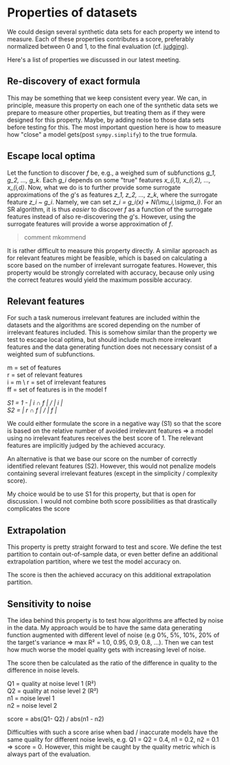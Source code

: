 [judging]: https://github.com/folivetti/srbench-competition-2022/blob/main/evaluation/README.md
# Properties of datasets

We could design several synthetic data sets for each property we intend to measure. Each of these properties contributes a score, preferably normalized between 0 and 1, to the final evaluation (cf. [judging]).

Here's a list of properties we discussed in our latest meeting.

## Re-discovery of exact formula
This may be something that we keep consistent every year. We can, in principle, measure this property on each one of the synthetic data sets we prepare to measure other properties, but treating them as if they were designed for this property.
Maybe, by adding noise to those data sets before testing for this.
The most important question here is how to measure how "close" a model gets(post `sympy.simplify`) to the true formula.

## Escape local optima
Let the function to discover *f* be, e.g., a weighed sum of subfunctions *g_1, g_2, ..., g_k*. Each *g_i*  depends on some "true" features *x_(i,1), x_(i,2), ..., x_(i,d)*. Now, what we do is to further provide some surrogate approximations of the *g*'s as features *z_1, z_2, ..., z_k*, where the surrogate feature *z_i ~ g_i*. Namely, we can set *z_i = g_i(x) + N(\mu_i,\sigma_i)*. For an SR algorithm, it is thus *easier* to discover *f* as a function of the surrogate features instead of also re-discovering the *g*'s. However, using the surrogate features will provide a worse approximation of *f*.

>comment mkommend

It is rather difficult to measure this property directly. A similar approach as for relevant features might be feasible, which is based on calculating a score based on the number of irrelevant surrogate features. However, this property would be strongly correlated with accuracy, because only using the correct features would yield the maximum possible accuracy. 

## Relevant features
For such a task numerous irrelevant features are included within the datasets and the algorithms are scored depending on the number of irrelevant features included. This is somehow similar than the property we test to escape local optima, but should include much more irrelevant features and the data generating function does not necessary consist of a weighted sum of subfunctions. 

m = set of features <BR>
r = set of relevant features <BR>
i = m  \\ r = set of irrelevant features <BR>
ff = set of features is in the model f

*S1 = 1 - | i ∩ f | / | i |* <BR>
*S2 = | r ∩ f | / | f |*

We could either formulate the score in a negative way (S1) so that the score is based on the relative number of avoided irrelevant features => a model using no irrelevant features receives the best score of 1. The relevant features are implicitly judged by the achieved accuracy.

An alternative is that we base our score on the number of correctly identified relevant features (S2). However, this would not penalize models containing several irrelevant features (except in the simplicity / complexity score). 

My choice would be to use S1 for this property, but that is open for discussion. I would not combine both score possibilities as that drastically complicates the score

## Extrapolation
This property is pretty straight forward to test and score. We define the test partition to contain out-of-sample data, or even better define an additional extrapolation partition, where we test the model accuracy on.

The score is then the achieved accuracy on this additional extrapolation partition.

## Sensitivity to noise
The idea behind this property is to test how algorithms are affected by noise in the data. My approach would be to have the same data generating function augmented with different level of noise (e.g 0%, 5%, 10%, 20% of the target's variance => max R² = 1.0, 0.95, 0.9, 0.8, ...). Then we can test how much worse the model quality gets with increasing level of noise. 

The score then be calculated as the ratio of the difference in quality to the difference in noise levels. 

Q1 = quality at noise level 1 (R²) <BR>
Q2 = quality at noise level 2 (R²) <BR>
n1 = noise level 1 <BR>
n2 = noise level 2 <BR>

score = abs(Q1- Q2) / abs(n1 - n2)

Difficulties with such a score arise when bad / inaccurate models have the same quality for different noise levels, e.g. Q1 = Q2 = 0.4, n1 = 0.2, n2 = 0.1 => score = 0. However, this might be caught by the quality metric which is always part of the evaluation. 
